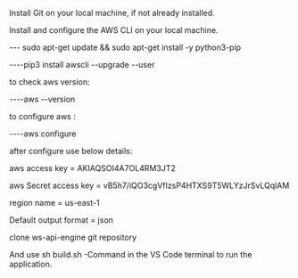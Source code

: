Install Git on your local machine, if not already installed.

Install and configure the AWS CLI on your local machine.

--- sudo apt-get update && sudo apt-get install -y python3-pip

----pip3 install awscli --upgrade --user

to check aws version:

----aws --version

to configure aws :

----aws configure

after configure use below details:

aws access key        = AKIAQSOI4A7OL4RM3JT2

aws Secret access key = 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

region name           = us-east-1

Default output format = json

clone ws-api-engine git repository

And use sh build.sh  -Command in the VS Code terminal to run the application.
